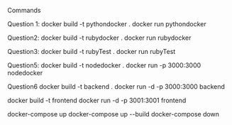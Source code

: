 Commands


Question 1:
  docker build -t pythondocker . 
  docker run pythondocker

Question2:
  docker build -t rubydocker .
  docker run rubydocker 
  
Question3:
  docker build -t rubyTest . 
  docker run rubyTest
  
Question5:
  docker build -t nodedocker . 
  docker run -p 3000:3000 nodedocker
  
Question6
  docker build -t backend . 
  docker run -d -p 3000:3000 backend
  
  docker build -t frontend
  docker run -d -p 3001:3001 frontend

  docker-compose up docker-compose up --build docker-compose down
